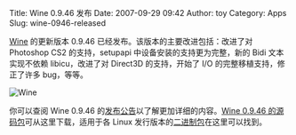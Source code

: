 Title: Wine 0.9.46 发布
Date: 2007-09-29 09:42
Author: toy
Category: Apps
Slug: wine-0946-released

[Wine](http://www.winehq.org/) 的更新版本 0.9.46
已经发布。该版本的主要改进包括：改进了对 Photoshop CS2 的支持，setupapi
中设备安装的支持更为完整，新的 Bidi 文本实现不依赖 libicu，改进了对
Direct3D 的支持，开始了 I/O 的完整移植支持，修正了许多 bug，等等。

![Wine](http://i.linuxtoy.org/i/2007/04/winehq.png)

你可以查阅 Wine 0.9.46
的[发布公告](http://www.winehq.org/?announce=0.9.46)以了解更加详细的内容。[Wine
0.9.46
的源码包](http://ibiblio.org/pub/linux/system/emulators/wine/wine-0.9.46.tar.bz2)可从这里下载，适用于各
Linux
发行版本的[二进制包](http://www.winehq.org/site/download)在这里可以找到。

